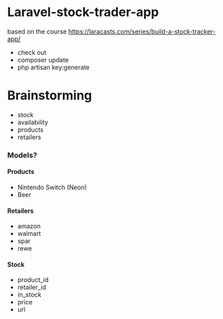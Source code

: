 # Laravel-stock-trader-app

based on the course https://laracasts.com/series/build-a-stock-tracker-app/


- check out
- composer update
- php artisan key:generate



# Brainstorming

- stock
- availability
- products
- retailers

### Models?

#### Products
- Nintendo Switch (Neon)
- Beer 

#### Retailers
- amazon
- walmart
- spar
- rewe

#### Stock
- product_id
- retailer_id
- in_stock
- price
- url

